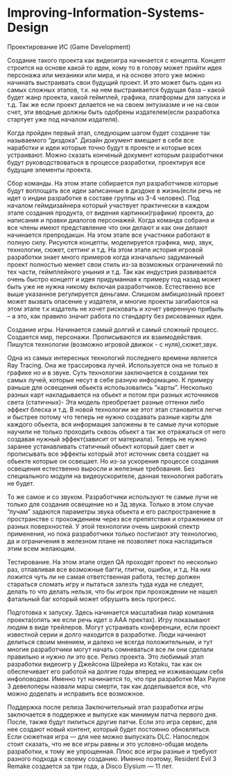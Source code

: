# Improving-Information-Systems-Design

Проектирование ИС (Game Development)

Создание такого проекта как видеоигра начинается с концепта. Концепт строится на основе какой то идеи, кому то в голову может прийти идея персонажа или механики или мира, и на основе этого уже можно начинать выстраивать свои будущий проект. И это может быть один из самых сложных этапов, т.к. на нем выстраивается будущая база – какой будет жанр проекта, какой геймплей, графика, платформы для запуска и т.д. Так же если проект делается не на своем энтузиазме и не на свои счет, эти вводные должны быть одобрены издателем(если разработка стартует уже под началом издателя).

Когда  пройден первый этап, следующим шагом будет создание так называемого “диздока”. Дизайн документ вмещает в себя все наработки и идеи которые точно будут в проекте и которые всех устраивают. Можно сказать конченый документ которым разработчики будут руководствоваться в процессе разработки, проектируя все будущие элементы проекта.

Сбор команды. На этом этапе собирается пул разработчиков которые будут воплощать все идеи записанные в диздоке в жизнь(если речь не идет о индии разработке в составе группы из 3-4 человек). Под началом геймдизайнера который участвует практически в каждом этапе создания продукта, от видения картинки(графики) проекта, до написания и правки диалогов персонажей.
Когда команда собрана и все члены имеют представление что они делают и как они делают начинается препродакшн. На этом этапе все участники работают в полную силу. Рисуются концепты, моделируется графика, мир, звук, технологии, сюжет, сеттинг и т.д. На этом этапе история игровой разработки знает много примеров когда изначально задуманный проект полностью меняет свои стиль из-за возможных ограничений по тех части, геймплейного уныния и т.д. Так как индустрия развивается очень быстро концепт и идея придуманная к примеру год назад может быть уже не нужна никому включая разработчиков. Естественно все выше указанное регулируется деньгами. Слишком амбициозный проект может вызвать опасение у издателя, и многие проекты загибаются на этом этапе т.к издатель не хочет рисковать и хочет уверенную прибыль – а это, как правило значит работа по стандарту без рискованных идеи.

Создание  игры. Начинается самый долгий и самый сложный процесс. Создается мир, персонажи. Прописываются их взаимодействия. Пишутся технологии (возможно игровой движок -  с нуля),сюжет,звук.

Одна из самых интересных технологий последнего времени является Ray Tracing. Она же трассировка лучей. Используется она не только в графике но и в звуке. Суть технологии заключается в создании тех самых лучей, которые несут в себе разную информацию. К примеру раньше для освещения обьекта использовались “карты”. Несколько разных карт накладывается на обьект и потом при разных источников света (статичных)- Эта модель преобретает разные оттенки либо эффект блеска и т.д. В новой технологии же этот этап становится легче и быстрее потому что теперь не нужно создавать разные карты для каждого обьекта, вся информация заложены в те самые лучи которые научили не только проходить сквозь обьект а так же отражаться от него создавая нужный эффект(зависит от материала). Теперь не нужно заранее устанавливать статичный обьект который дает свет и прописывать все эффекты который этот источник света создает на обьекте которые он освещает. Но из-за ускорения процессе создания освещения естественно выросли и железные требования. Без специального модуля на видеоускорителе, данная технология работать не будет.

То же самое и со звуком. Разработчики используют те самые лучи не только для создания освещение но и 3д звука. Только в этом случае “лучам” задаются параметры звука обьекта и его распространение в пространстве с прохождением через все препятствия и отражением от разных поверхностей. У этой технологии очень широкий спектр применения, но пока разработчики только постигают эту технологию, да и ограничения в железном плане не позволяет пока насладиться этим всем желающим.


Тестирование. На этом этапе отдел QA проходят проект по несколько раз, отлавливая все возможные багги, глитчи, ошибки, и т.д. На них ложится чуть ли не самая ответственная работа, тестер должен стараться сломать игру и пытаться залезть туда куда не следует, делать то что делать нельзя, что бы игрок при прохождении не нашел фатальный баг который может обрушить весь прогресс.

Подготовка к запуску. Здесь начинается масштабная пиар компания проекта(опять же если речь идет о ААА пректах). Игру показывают людям в виде трейлеров. Могут устраивать конференции, если проект известной серии и долго находится в разработке. Люди начинают делиться своим мнением, и далеко не всегда положительным, и тут многие разработчики могут начать сомневаться все ли они сделали правильно и нужно ли это все.
Релиз проекта. Это любимый этап разработки видеоигр у Джейсона Шрейера из Kotaku, так как он обеспечивает его работой на долгие годы вперед не изживающим себя инфоповодом. Именно тут начинается то, что при разработке Max Payne 3 девелоперы назвали марш смерти, так как доделывается все, что можно доделать и исправить все возможное.

Поддержка после релиза
Заключительный этап разработки игры заключается в поддержке и выпуске как минимум патча первого дня. После, также будут пилиться другие патчи. Если это игра сервис, для нее создают новый контент, который будет постоянно обновляться. Если сюжетная игра — для нее можно выпускать DLC.
Напоследок стоит сказать, что не все игры равны и это условно-общая модель разработки, к тому же упрощенная. Плюс все игры разные и требуют разного подхода к своему созданию. Именно поэтому, Resident Evil 3 Remake создается за три года, а Disco Elysium — 11 лет.
